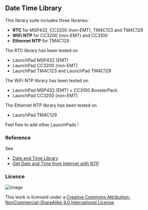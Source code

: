 ## Date Time Library

This library suite includes three libraries:

* **RTC** for MSP432, CC3200 (non-EMT), TM4C123 and TM4C129
* **WiFi NTP** for CC3200 (non-EMT) and CC3100
* **Ethernet NTP** for TM4C129

The RTC library has been tested on 

* LaunchPad MSP432 (EMT)
* LaunchPad CC3200 (non-EMT)
* LaunchPad TM4C123 and LaunchPad TM4C129

The WiFi NTP library has been tested on 

* LaunchPad MSP432 (EMT) + CC3100 BoosterPack
* LaunchPad CC3200 (non-EMT)

The Ethernet NTP library has been tested on 

* LaunchPad TM4C129 

Feel free to add other LaunchPads !


### Reference

See
 
* [Date and Time Library](http://embeddedcomputing.weebly.com/date-and-time-library.html)  
* [Get Date and Time from Internet with NTP](http://embeddedcomputing.weebly.com/get-date-and-time-from-internet-with-ntp.html)


### Licence

![image](https://i.creativecommons.org/l/by-nc-sa/4.0/88x31.png)

This work is licensed under a [Creative Commons Attribution-NonCommercial-ShareAlike 4.0 International License](http://creativecommons.org/licenses/by-nc-sa/4.0/).